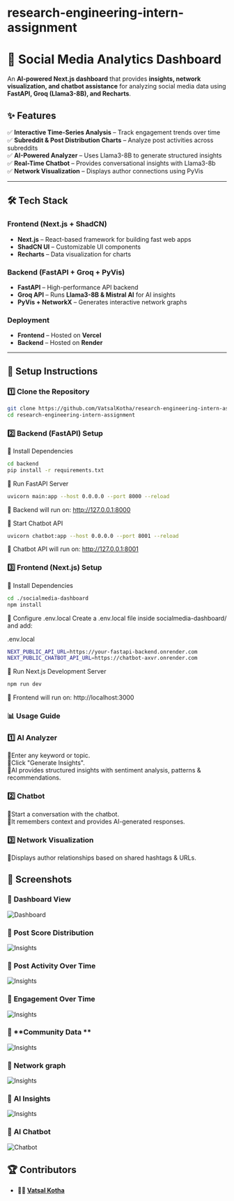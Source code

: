 # research-engineering-intern-assignment
# 🚀 Social Media Analytics Dashboard  

An **AI-powered Next.js dashboard** that provides **insights, network visualization, and chatbot assistance** for analyzing social media data using **FastAPI, Groq (Llama3-8B), and Recharts**.

## ✨ Features  
✅ **Interactive Time-Series Analysis** – Track engagement trends over time  
✅ **Subreddit & Post Distribution Charts** – Analyze post activities across subreddits  
✅ **AI-Powered Analyzer** – Uses Llama3-8B to generate structured insights  
✅ **Real-Time Chatbot** – Provides conversational insights with Llama3-8b  
✅ **Network Visualization** – Displays author connections using PyVis 

---

## 🛠️ **Tech Stack**  
### **Frontend (Next.js + ShadCN)**
- **Next.js** – React-based framework for building fast web apps  
- **ShadCN UI** – Customizable UI components  
- **Recharts** – Data visualization for charts  

### **Backend (FastAPI + Groq + PyVis)**
- **FastAPI** – High-performance API backend  
- **Groq API** – Runs **Llama3-8B & Mistral AI** for AI insights  
- **PyVis + NetworkX** – Generates interactive network graphs  

### **Deployment**
- **Frontend** – Hosted on **Vercel**  
- **Backend** – Hosted on **Render**  

---

## 🚀 **Setup Instructions**
### **1️⃣ Clone the Repository**
```bash
git clone https://github.com/VatsalKotha/research-engineering-intern-assignment.git
cd research-engineering-intern-assignment
```
### 2️⃣ Backend (FastAPI) Setup
🔹 Install Dependencies
```bash
cd backend
pip install -r requirements.txt
```
🔹 Run FastAPI Server
```bash
uvicorn main:app --host 0.0.0.0 --port 8000 --reload
```
📌 Backend will run on: http://127.0.0.1:8000

🔹 Start Chatbot API
```bash
uvicorn chatbot:app --host 0.0.0.0 --port 8001 --reload
```
📌 Chatbot API will run on: http://127.0.0.1:8001

 ### 3️⃣ Frontend (Next.js) Setup
🔹 Install Dependencies
```bash
cd ./socialmedia-dashboard
npm install
```

🔹 Configure .env.local
Create a .env.local file inside socialmedia-dashboard/ and add:

.env.local
```bash
NEXT_PUBLIC_API_URL=https://your-fastapi-backend.onrender.com
NEXT_PUBLIC_CHATBOT_API_URL=https://chatbot-axvr.onrender.com
```
🔹 Run Next.js Development Server
```bash
npm run dev
```
📌 Frontend will run on: http://localhost:3000

### 📊 Usage Guide
### 1️⃣ AI Analyzer
 🔹Enter any keyword or topic. <br>
 🔹Click "Generate Insights".<br>
 🔹AI provides structured insights with sentiment analysis, patterns & recommendations.<br>
### 2️⃣ Chatbot
 🔹Start a conversation with the chatbot. <br>
 🔹It remembers context and provides AI-generated responses. <br>
### 3️⃣ Network Visualization
 🔹Displays author relationships based on shared hashtags & URLs. <br>

## 📸 Screenshots  

### 🔹 **Dashboard View**  
![Dashboard](screenshots/dashboard.png)

### 🔹 **Post Score Distribution**  
![Insights](screenshots/post_score.png)

### 🔹 **Post Activity Over Time**  
![Insights](screenshots/post_activity.png)

### 🔹 **Engagement Over Time**  
![Insights](screenshots/engagement.png)

### 🔹 **Community Data **  
![Insights](screenshots/community_data.png)

### 🔹 **Network graph**  
![Insights](screenshots/network_graph.png)

### 🔹 **AI Insights**  
![Insights](screenshots/ai_analyzer.png)

### 🔹 **AI Chatbot**  
![Chatbot](screenshots/ai_chatbot.png)

## 🏆 **Contributors**
- **👨‍💻 [Vatsal Kotha](https://github.com/VatsalKotha)**

